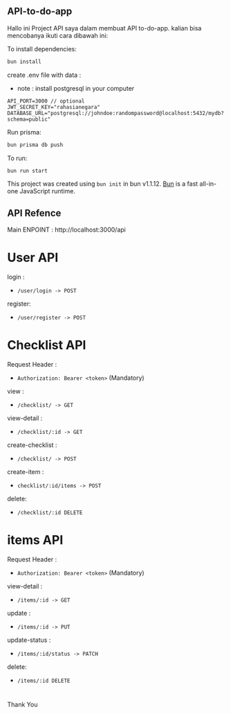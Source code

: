 ## API-to-do-app

Hallo ini Project API saya dalam membuat API to-do-app. kalian bisa mencobanya ikuti cara dibawah ini:

To install dependencies:

```bash
bun install
```

create .env file with data :

- note : install postgresql in your computer

```env
API_PORT=3000 // optional
JWT_SECRET_KEY="rahasianegara"
DATABASE_URL="postgresql://johndoe:randompassword@localhost:5432/mydb?schema=public"
```

Run prisma:

```bash
bun prisma db push
```

To run:

```bash
bun run start
```

This project was created using `bun init` in bun v1.1.12. [Bun](https://bun.sh) is a fast all-in-one JavaScript runtime.

## API Refence

Main ENPOINT : http://localhost:3000/api

# User API

login :

- `/user/login -> POST`

register:

- `/user/register -> POST`

# Checklist API

Request Header :

- `Authorization: Bearer <token>` (Mandatory)

view :

- `/checklist/ -> GET`

view-detail :

- `/checklist/:id -> GET`

create-checklist :

- `/checklist/ -> POST`

create-item :

- `checklist/:id/items -> POST`

delete:

- `/checklist/:id DELETE`

# items API

Request Header :

- `Authorization: Bearer <token>` (Mandatory)

view-detail :

- `/items/:id -> GET`

update :

- `/items/:id -> PUT`

update-status :

- `/items/:id/status -> PATCH`

delete:

- `/items/:id DELETE`


#
Thank You
##